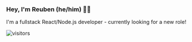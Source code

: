 ### Hey, I'm Reuben (he/him) 🎸🤘

I'm a fullstack React/Node.js developer - currently looking for a new role! 

![visitors](https://visitor-badge.glitch.me/badge?page_id=page.id&left_color=green&right_color=red)
